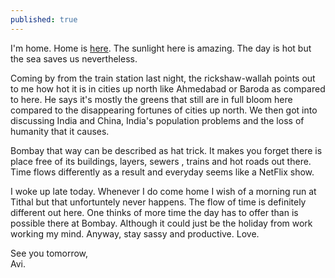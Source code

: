 ```yaml
---
published: true
---
```

I'm home. Home is [here](https://goo.gl/maps/uMBUZP5htXp "Google Maps link to Valsad"). The sunlight here is amazing. The day is hot but the sea saves us nevertheless. 

Coming by from the train station last night, the rickshaw-wallah points out to me how hot it is in cities up north like Ahmedabad or Baroda as compared to here. He says it's mostly the greens that still are in full bloom here compared to the disappearing fortunes of cities up north. We then got into discussing India and China, India's population problems and the loss of humanity that it causes.

Bombay that way can be described as hat trick. It makes you forget there is place free of its buildings, layers, sewers , trains and hot roads out there. Time flows differently as a result and everyday seems like a NetFlix show. 

I woke up late today. Whenever I do come home I wish of a morning run at Tithal but that unfortuntely never happens. The flow of time is definitely different out here. One thinks of more time the day has to offer than is possible there at Bombay. Although it could just be the holiday from work working my mind. Anyway, stay sassy and productive. Love.

See you tomorrow,  
Avi.